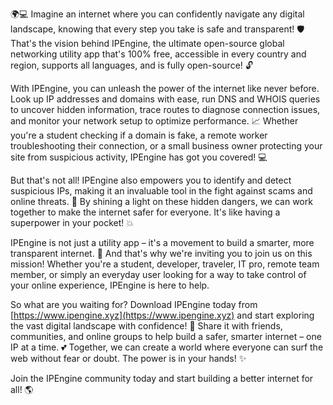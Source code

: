 🌍💻 Imagine an internet where you can confidently navigate any digital landscape, knowing that every step you take is safe and transparent! 🛡️ That's the vision behind IPEngine, the ultimate open-source global networking utility app that's 100% free, accessible in every country and region, supports all languages, and is fully open-source! 🔓

With IPEngine, you can unleash the power of the internet like never before. Look up IP addresses and domains with ease, run DNS and WHOIS queries to uncover hidden information, trace routes to diagnose connection issues, and monitor your network setup to optimize performance. 📈 Whether you're a student checking if a domain is fake, a remote worker troubleshooting their connection, or a small business owner protecting your site from suspicious activity, IPEngine has got you covered! 💻

But that's not all! IPEngine also empowers you to identify and detect suspicious IPs, making it an invaluable tool in the fight against scams and online threats. 🚨 By shining a light on these hidden dangers, we can work together to make the internet safer for everyone. It's like having a superpower in your pocket! 💥

IPEngine is not just a utility app – it's a movement to build a smarter, more transparent internet. 💪 And that's why we're inviting you to join us on this mission! Whether you're a student, developer, traveler, IT pro, remote team member, or simply an everyday user looking for a way to take control of your online experience, IPEngine is here to help.

So what are you waiting for? Download IPEngine today from [https://www.ipengine.xyz](https://www.ipengine.xyz) and start exploring the vast digital landscape with confidence! 🚀 Share it with friends, communities, and online groups to help build a safer, smarter internet – one IP at a time. 💕 Together, we can create a world where everyone can surf the web without fear or doubt. The power is in your hands! ✨

Join the IPEngine community today and start building a better internet for all! 🌎